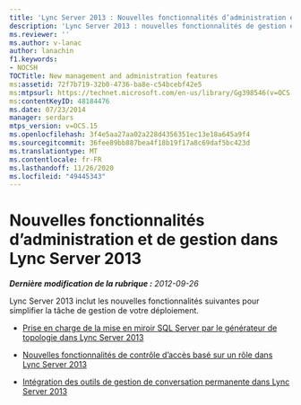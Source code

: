 ```yaml
---
title: 'Lync Server 2013 : Nouvelles fonctionnalités d’administration et de gestion'
description: 'Lync Server 2013 : nouvelles fonctionnalités de gestion et d’administration.'
ms.reviewer: ''
ms.author: v-lanac
author: lanachin
f1.keywords:
- NOCSH
TOCTitle: New management and administration features
ms:assetid: 72f7b719-32b0-4736-ba8e-c54bcebf42e5
ms:mtpsurl: https://technet.microsoft.com/en-us/library/Gg398546(v=OCS.15)
ms:contentKeyID: 48184476
ms.date: 07/23/2014
manager: serdars
mtps_version: v=OCS.15
ms.openlocfilehash: 3f4e5aa27aa02a228d4356351ec13e18a645a9f4
ms.sourcegitcommit: 36fee89bb887bea4f18b19f17a8c69daf5bc423d
ms.translationtype: MT
ms.contentlocale: fr-FR
ms.lasthandoff: 11/26/2020
ms.locfileid: "49445343"
---
```

# <a name="new-management-and-administration-features-in-lync-server-2013"></a>Nouvelles fonctionnalités d’administration et de gestion dans Lync Server 2013

<div data-xmlns="http://www.w3.org/1999/xhtml">

<div class="topic" data-xmlns="http://www.w3.org/1999/xhtml" data-msxsl="urn:schemas-microsoft-com:xslt" data-cs="https://msdn.microsoft.com/">

<div data-asp="https://msdn2.microsoft.com/asp">



</div>

<div id="mainSection">

<div id="mainBody">

<span> </span>

_**Dernière modification de la rubrique :** 2012-09-26_

Lync Server 2013 inclut les nouvelles fonctionnalités suivantes pour simplifier la tâche de gestion de votre déploiement.

  - [Prise en charge de la mise en miroir SQL Server par le générateur de topologie dans Lync Server 2013](lync-server-2013-topology-builder-supports-sql-server-mirroring.md)

  - [Nouvelles fonctionnalités de contrôle d’accès basé sur un rôle dans Lync Server 2013](lync-server-2013-has-new-role-based-access-control-features.md)

  - [Intégration des outils de gestion de conversation permanente dans Lync Server 2013](lync-server-2013-integration-of-persistent-chat-management-tools.md)

</div>

<span> </span>

</div>

</div>

</div>

